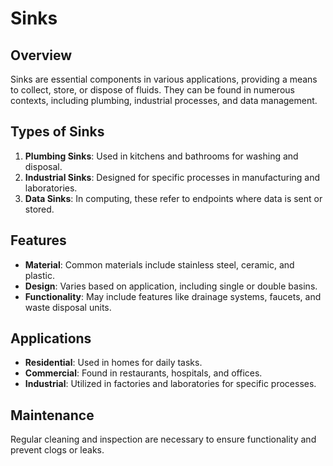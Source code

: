 # Sinks

## Overview
Sinks are essential components in various applications, providing a means to collect, store, or dispose of fluids. They can be found in numerous contexts, including plumbing, industrial processes, and data management.

## Types of Sinks
1. **Plumbing Sinks**: Used in kitchens and bathrooms for washing and disposal.
2. **Industrial Sinks**: Designed for specific processes in manufacturing and laboratories.
3. **Data Sinks**: In computing, these refer to endpoints where data is sent or stored.

## Features
- **Material**: Common materials include stainless steel, ceramic, and plastic.
- **Design**: Varies based on application, including single or double basins.
- **Functionality**: May include features like drainage systems, faucets, and waste disposal units.

## Applications
- **Residential**: Used in homes for daily tasks.
- **Commercial**: Found in restaurants, hospitals, and offices.
- **Industrial**: Utilized in factories and laboratories for specific processes.

## Maintenance
Regular cleaning and inspection are necessary to ensure functionality and prevent clogs or leaks.